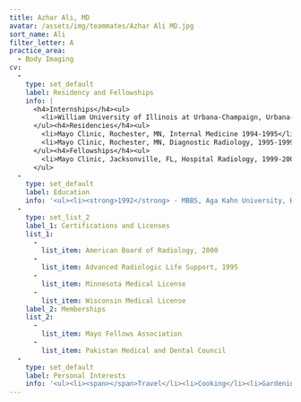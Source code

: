 ```yaml
---
title: Azhar Ali, MD
avatar: /assets/img/teammates/Azhar Ali MD.jpg
sort_name: Ali
filter_letter: A
practice_area:
  - Body Imaging
cv:
  - 
    type: set_default
    label: Residency and Fellowships
    info: |
      <h4>Internships</h4><ul>
      	<li>William University of Illinois at Urbana-Champaign, Urbana-Champaign, IL, Internal Medicine, 1993-1994</li>
      </ul><h4>Residencies</h4><ul>
      	<li>Mayo Clinic, Rochester, MN, Internal Medicine 1994-1995</li>
      	<li>Mayo Clinic, Rochester, MN, Diagnostic Radiology, 1995-1999</li>
      </ul><h4>Fellowships</h4><ul>
      	<li>Mayo Clinic, Jacksonville, FL, Hospital Radiology, 1999-2001</li>
      </ul>
  - 
    type: set_default
    label: Education
    info: '<ul><li><strong>1992</strong> - MBBS, Aga Kahn University, Karachi, Pakistan</li></ul>'
  - 
    type: set_list_2
    label_1: Certifications and Licenses
    list_1:
      - 
        list_item: American Board of Radiology, 2000
      - 
        list_item: Advanced Radiologic Life Support, 1995
      - 
        list_item: Minnesota Medical License
      - 
        list_item: Wisconsin Medical License
    label_2: Memberships
    list_2:
      - 
        list_item: Mayo Fellows Association
      - 
        list_item: Pakistan Medical and Dental Council
  - 
    type: set_default
    label: Personal Interests
    info: '<ul><li><span></span>Travel</li><li>Cooking</li><li>Gardening</li><li>Formula 1 Racing</li></ul>'
---
```

